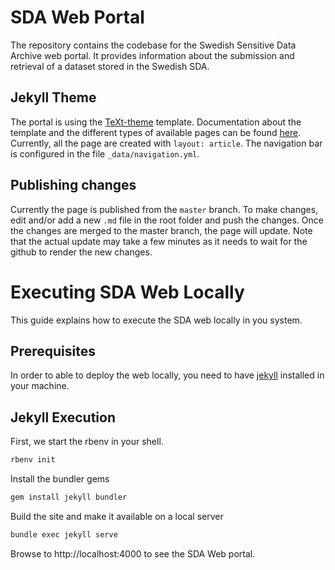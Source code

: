 # SDA Web Portal

The repository contains the codebase for the Swedish Sensitive Data Archive web portal. It provides information about the submission and retrieval of a dataset stored in the Swedish SDA.

## Jekyll Theme

The portal is using the [TeXt-theme](https://github.com/kitian616/jekyll-TeXt-theme) template. Documentation about the template and the different types of available pages can be found [here](https://tianqi.name/jekyll-TeXt-theme/docs/en/quick-start). Currently, all the page are created with `layout: article`. The navigation bar is configured in the file `_data/navigation.yml`.

## Publishing changes

Currently the page is published from the `master` branch. To make changes, edit and/or add a new `.md` file in the root folder and push the changes. Once the changes are merged to the master branch, the page will update. Note that the actual update may take a few minutes as it needs to wait for the github to render the new changes.


# Executing SDA Web Locally

This guide explains how to execute the SDA web locally in you system.

## Prerequisites

In order to able to deploy the web locally, you need to have [jekyll](https://jekyllrb.com/docs/) installed in your machine. 

## Jekyll Execution

First, we start the rbenv in your shell. 

```bash
rbenv init
```

Install the bundler gems

```bash
gem install jekyll bundler
```

Build the site and make it available on a local server

```bash
bundle exec jekyll serve
```

Browse to http://localhost:4000 to see the SDA Web portal.